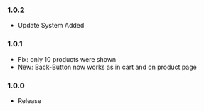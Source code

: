 ### 1.0.2

-   Update System Added

### 1.0.1

-   Fix: only 10 products were shown
-   New: Back-Button now works as in cart and on product page

### 1.0.0

-   Release

